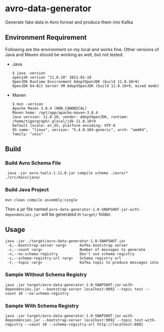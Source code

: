 # avro-data-generator
Generate fake data in Avro format and produce them into Kafka

## Environment Requirement
Following are the environment on my local and works fine. Other versions of Java and Maven should be working as well, but not tested.
* Java
  ```shell
  $ java -version
  openjdk version "11.0.10" 2021-01-19
  OpenJDK Runtime Environment AdoptOpenJDK (build 11.0.10+9)
  OpenJDK 64-Bit Server VM AdoptOpenJDK (build 11.0.10+9, mixed mode)
  ```
* Maven
  ```shell
  $ mvn -version
  Apache Maven 3.8.4 (NON_CANONICAL)
  Maven home: /opt/app/apache-maven-3.8.4
  Java version: 11.0.10, vendor: AdoptOpenJDK, runtime: /home/tigergraph/.glocal/jdk-11.0.10+9
  Default locale: en_US, platform encoding: UTF-8
  OS name: "linux", version: "5.4.0-104-generic", arch: "amd64", family: "unix"
  ```

## Build
### Build Avro Schema File
```shell
 java -jar avro-tools-1.11.0.jar compile schema ./avro/* ./src/main/java/
```

### Build Java Project
```shell
mvn clean compile assembly:single
```
Then a jar file named `avro-data-generator-1.0-SNAPSHOT-jar-with-dependencies.jar` will be generated in `target/` folder.

## Usage
```shell
java -jar ./target/avro-data-generator-1.0-SNAPSHOT.jar
 -b,--bootstrap-server <arg>      Kafka bootstrap server
 -c,--count <arg>                 Number of messages to generate
 -n,--no-schema-registry          Don't use schema registry
 -s,--schema-registry-url <arg>   Schema registry url
 -t,--topic <arg>                 Kafka topic to produce messages into
```

### Sample Without Schema Registry
```shell
java -jar target/avro-data-generator-1.0-SNAPSHOT-jar-with-dependencies.jar --bootstrap-server localhost:9092 --topic test --count 10 --no-schema-registry
```

### Sample With Schema Registry
```shell
java -jar target/avro-data-generator-1.0-SNAPSHOT-jar-with-dependencies.jar --bootstrap-server localhost:9092 --topic test-with-registry --count 10 --schema-registry-url http://localhost:8081
```
